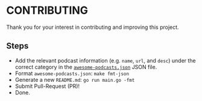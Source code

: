 # CONTRIBUTING

Thank you for your interest in contributing and improving this project.

## Steps

* Add the relevant podcast information (e.g. `name`, `url`, and `desc`) under the correct category in the [`awesome-podcasts.json`](awesome-podcasts.json) JSON file.
* Format `awesome-podcasts.json`: `make fmt-json`
* Generate a new `README.md`: `go run main.go -fmt`
* Submit Pull-Request (PR)!
* Done.
